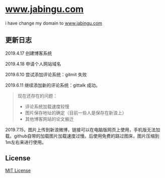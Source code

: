# www.jabingu.com

i have change my domain to www.jabingu.com



## 更新日志

2019.4.17 创建博客系统

2019.4.18 申请个人网站域名

2019.6.10 尝试添加评论系统：gitmit 失败

2019.6.11 继续添加新的评论系统：gittalk 成功。

> 现在还存在的问题：
>
> - 评论系统加载速度较慢
> - 图片保存地址的确定（目前一些人是保存在新浪上）
> - 其他博客网站的论文搬迁

2019.7.15，图片上传到新浪微博，链接可以在电脑版网页上使用，手机版无法加载。github自带的加载图片加载速度过慢。后使用免费的路过图床，图片压缩到1m左右来进行使用。





## License

[MIT License](https://github.com/Gaohaoyang/gaohaoyang.github.io/blob/master/LICENSE.md)
